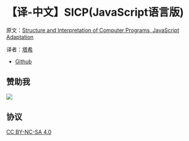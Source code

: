 # 【译-中文】SICP(JavaScript语言版)

原文：[Structure and Interpretation of Computer Programs, JavaScript Adaptation](https://www.comp.nus.edu.sg/~cs1101s/sicp/)

译者：[塔希](https://iheyunfei.github.io/blog/)

- [Github](https://github.com/iheyunfei/sicp-javascript-zh)

## 赞助我

![](/img/alipay.png)

## 协议

[CC BY-NC-SA 4.0](http://creativecommons.org/licenses/by-nc-sa/4.0/)